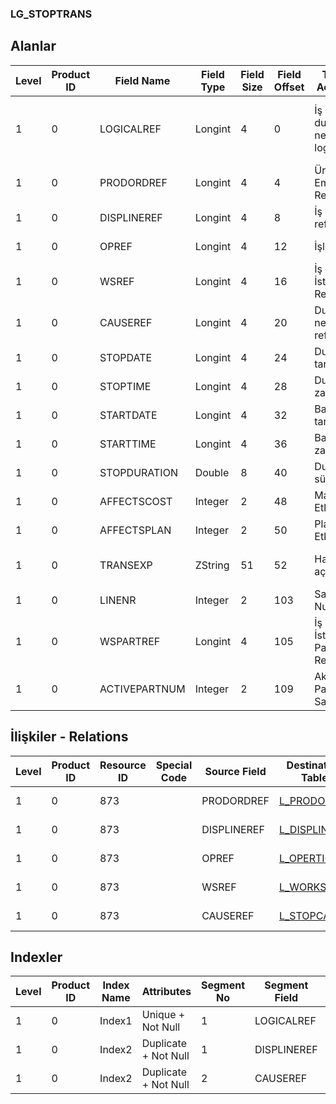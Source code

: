 ### LG_STOPTRANS

## Alanlar

**Level**|**Product ID**|**Field Name**|**Field Type**|**Field Size**|**Field Offset**|**Türkçe Açıklama**|**Expression**
-----|-----|-----|-----|-----|-----|-----|-----
1|0|LOGICALREF|Longint|4|0|İş emri durma nedeni log. Ref.|Work Order Stop Transaction Logical Reference
1|0|PRODORDREF|Longint|4|4|Üretim Emri Referansı|Production Order Reference
1|0|DISPLINEREF|Longint|4|8|İş emri ref.|Work Order Reference
1|0|OPREF|Longint|4|12|İşlem ref.|Operation Reference
1|0|WSREF|Longint|4|16|İş İstasyonu Ref.|Workstation Reference
1|0|CAUSEREF|Longint|4|20|Durma nedeni ref.|Stop Reason Reference
1|0|STOPDATE|Longint|4|24|Durma tarihi|Stop Date
1|0|STOPTIME|Longint|4|28|Durma zamanı|Stop Time
1|0|STARTDATE|Longint|4|32|Başlangıç tarihi|Start Date
1|0|STARTTIME|Longint|4|36|Başlangıç zamanı|Start Time
1|0|STOPDURATION|Double|8|40|Durma süresi|Stop Duration
1|0|AFFECTSCOST|Integer|2|48|Maliyeti Etkiler|Affects Cost
1|0|AFFECTSPLAN|Integer|2|50|Planı Etkiler|Affects Plan
1|0|TRANSEXP|ZString|51|52|Hareket açıklaması|Stop Transaction Description
1|0|LINENR|Integer|2|103|Satır Numarası|Line Number
1|0|WSPARTREF|Longint|4|105|İş İstasyonu Parçalı Ref.|Workstation Partial Reference
1|0|ACTIVEPARTNUM|Integer|2|109|Aktif Parça Sayısı|Number of Active Item

## İlişkiler - Relations
**Level**|**Product ID**|**Resource ID**|**Special Code**|**Source Field**|**Destination Table**|**Destination Field**|**Relation Type**|**Extra Condition**
-----|-----|-----|-----|-----|-----|-----|-----|-----
1|0|873||PRODORDREF|[L_PRODORD](../LG_PRODORD "L_PRODORD")|LOGICALREF|one-to-one|
1|0|873||DISPLINEREF|[L_DISPLINE](../LG_DISPLINE "L_DISPLINE")|LOGICALREF|one-to-one|
1|0|873||OPREF|[L_OPERTION](../LG_OPERTION "L_OPERTION")|LOGICALREF|one-to-one|
1|0|873||WSREF|[L_WORKSTAT](../LG_WORKSTAT "L_WORKSTAT")|LOGICALREF|one-to-one|
1|0|873||CAUSEREF|[L_STOPCAUSE](../LG_STOPCAUSE "L_STOPCAUSE")|LOGICALREF|one-to-one|

## Indexler
**Level**|**Product ID**|**Index Name**|**Attributes**|**Segment No**|**Segment Field**|**Sense**
-----|-----|-----|-----|-----|-----|-----
1|0|Index1|Unique + Not Null|1|LOGICALREF|Ascending
1|0|Index2|Duplicate + Not Null|1|DISPLINEREF|Ascending
1|0|Index2|Duplicate + Not Null|2|CAUSEREF|Ascending
